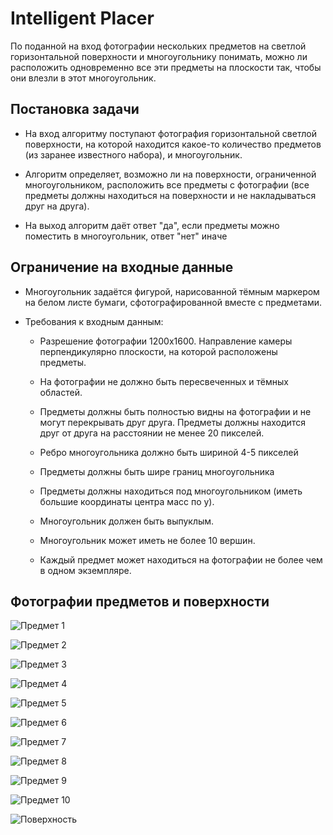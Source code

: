 # Intelligent Placer

По поданной на вход фотографии нескольких предметов на светлой горизонтальной поверхности и многоугольнику понимать, можно ли расположить одновременно все эти предметы на плоскости так, чтобы они влезли в этот многоугольник.

## Постановка задачи
* На вход алгоритму поступают фотография горизонтальной светлой поверхности, на которой находится какое-то количество предметов (из заранее известного набора), и многоугольник.

* Алгоритм определяет, возможно ли на поверхности, ограниченной многоугольником, расположить все предметы с фотографии (все предметы должны находиться на поверхности и не накладываться друг на друга).

* На выход алгоритм даёт ответ "да", если предметы можно поместить в многоугольник, ответ "нет" иначе

## Ограничение на входные данные
* Многоугольник задаётся фигурой, нарисованной тёмным маркером на белом листе бумаги, сфотографированной вместе с предметами.

* Требования к входным данным:
    * Разрешение фотографии 1200x1600. Направление камеры перпендикулярно плоскости, на которой расположены предметы.

    * На фотографии не должно быть пересвеченных и тёмных областей.

    * Предметы должны быть полностью видны на фотографии и не могут перекрывать друг друга. Предметы должны находится друг от друга на расстоянии не менее 20 пикселей.

    * Ребро многоугольника должно быть шириной 4-5 пикселей

    * Предметы должны быть шире границ многоугольника

    * Предметы должны находиться под многоугольником (иметь большие координаты центра масс по y).

    * Многоугольник должен быть выпуклым.

    * Многоугольник может иметь не более 10 вершин.

    * Каждый предмет может находиться на фотографии не более чем в одном экземпляре.

## Фотографии предметов и поверхности
![Предмет 1](https://github.com/kirillkuks/sem_gap_big/blob/develop/images/objects/object1.jpg)

![Предмет 2](https://github.com/kirillkuks/sem_gap_big/blob/develop/images/objects/object2.jpg)

![Предмет 3](https://github.com/kirillkuks/sem_gap_big/blob/develop/images/objects/object3.jpg)

![Предмет 4](https://github.com/kirillkuks/sem_gap_big/blob/develop/images/objects/object4.jpg)

![Предмет 5](https://github.com/kirillkuks/sem_gap_big/blob/develop/images/objects/object5.jpg)

![Предмет 6](https://github.com/kirillkuks/sem_gap_big/blob/develop/images/objects/object6.jpg)

![Предмет 7](https://github.com/kirillkuks/sem_gap_big/blob/develop/images/objects/object7.jpg)

![Предмет 8](https://github.com/kirillkuks/sem_gap_big/blob/develop/images/objects/object8.jpg)

![Предмет 9](https://github.com/kirillkuks/sem_gap_big/blob/develop/images/objects/object9.jpg)

![Предмет 10](https://github.com/kirillkuks/sem_gap_big/blob/develop/images/objects/object10.jpg)

![Поверхность](https://github.com/kirillkuks/sem_gap_big/blob/develop/images/objects/surface.jpg)

